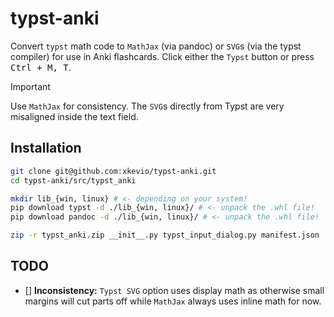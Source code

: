 # typst-anki

Convert `typst` math code to `MathJax` (via pandoc) or `SVG`s (via the typst compiler) for use in Anki flashcards. Click either the `Typst` button or press <kbd>Ctrl + M, T</kbd>.

> [!IMPORTANT]  
> Use `MathJax` for consistency. The `SVG`s directly from Typst are very misaligned inside the text field.

## Installation

```sh 
git clone git@github.com:xkevio/typst-anki.git
cd typst-anki/src/typst_anki

mkdir lib_{win, linux} # <- depending on your system!
pip download typst -d ./lib_{win, linux}/ # <- unpack the .whl file!
pip download pandoc -d ./lib_{win, linux}/ # <- unpack the .whl file!

zip -r typst_anki.zip __init__.py typst_input_dialog.py manifest.json ./lib_{win, linux}/
```

## TODO 

- [] **Inconsistency:** `Typst SVG` option uses display math as otherwise small margins will cut parts off while `MathJax` always uses inline math for now.
    
